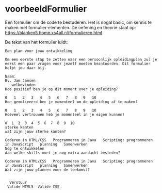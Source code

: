 # voorbeeldFormulier
Een formulier om de code te bestuderen. Het is nogal basic, om kennis te maken met formulier-elementen.
De oefening en theorie staat op: https://blanken5.home.xs4all.nl/formulieren.html

De tekst van het formulier luidt:
```
Een plan voor jouw ontwikkeling

Om een eerste stap te zetten naar een persoonlijk opleidingplan zul je eerst een paar vragen voor jezelf moeten beantoorden. Dit formulier helpt jou daar bij.

Naam:  
Bv. Jan Jansen
   welbevinden
Hoe positief ben je op dit moment over je opleiding?

0   1   2   3   4   5   6   7   8   9   10
Hoe gemotiveerd ben je momenteel om de opleiding af te maken?

0   1   2   3   4   5   6   7   8   9   10
Hoeveel vertrouwen heb je momenteel in je eigen kunnen?

0  1  2  3  4  5  6  7  8  9  10
sterke kanten
wat zijn jouw sterke kanten?

Coderen in HTML/CSS   Programmeren in Java   Scripting: programmeren in JavaScript   planning   Samenwerken
Nog te ontwikkelen
Aan welke skills moet je nog extra aandacht besteden?

Coderen in HTML/CSS   Programmeren in Java   Scripting: programmeren in JavaScript   planning   Samenwerken
Wat zijn jouw plannen voor de toekomst?


  Verstuur
 Valide HTML5  Valide CSS
 ```

